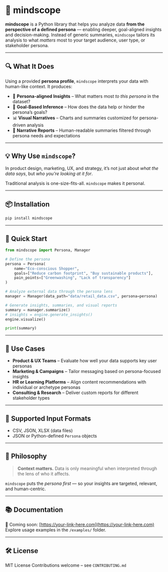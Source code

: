 # 🧠 mindscope

**mindscope** is a Python library that helps you analyze data **from the perspective of a defined persona** — enabling deeper, goal-aligned insights and decision-making. Instead of generic summaries, `mindscope` tailors its analysis to what *matters* most to your target audience, user type, or stakeholder persona.

---

## 🔍 What It Does

Using a provided **persona profile**, `mindscope` interprets your data with human-like context. It produces:

* 🎯 **Persona-aligned Insights** – What matters most *to this persona* in the dataset?
* 🧠 **Goal-Based Inference** – How does the data help or hinder the persona’s goals?
* 📊 **Visual Narratives** – Charts and summaries customized for persona-driven analysis
* 📝 **Narrative Reports** – Human-readable summaries filtered through persona needs and expectations

---

## 💡 Why Use `mindscope`?

In product design, marketing, UX, and strategy, it’s not just about *what the data says*, but *who you're looking at it for*.

Traditional analysis is one-size-fits-all. `mindscope` makes it personal.

---

## 📦 Installation

```bash
pip install mindscope
```

---

## 🧪 Quick Start

```python
from mindscope import Persona, Manager

# Define the persona
persona = Persona(
    name="Eco-conscious Shopper",
    goals=["Reduce carbon footprint", "Buy sustainable products"],
    pain_points=["Greenwashing", "Lack of transparency"]
)

# Analyze external data through the persona lens
manager = Manager(data_path="data/retail_data.csv", persona=persona)

# Generate insights, summaries, and visual reports
summary = manager.summarize()
# insights = engine.generate_insights()
engine.visualize()

print(summary)
```

---

## 🎯 Use Cases

* **Product & UX Teams** – Evaluate how well your data supports key user personas
* **Marketing & Campaigns** – Tailor messaging based on persona-focused insights
* **HR or Learning Platforms** – Align content recommendations with individual or archetype personas
* **Consulting & Research** – Deliver custom reports for different stakeholder types

---

## 📁 Supported Input Formats

* CSV, JSON, XLSX (data files)
* JSON or Python-defined `Persona` objects

---

## 🧠 Philosophy

> **Context matters.**
> Data is only meaningful when interpreted through the lens of who it affects.

`mindscope` puts the *persona first* — so your insights are targeted, relevant, and human-centric.

---

## 📚 Documentation

📖 Coming soon: [https://your-link-here.com](https://your-link-here.com)  
Explore usage examples in the `/examples/` folder.

---

## 🛠️ License

MIT License
Contributions welcome – see `CONTRIBUTING.md`
